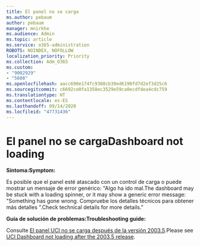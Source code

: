 ```yaml
---
title: El panel no se carga
ms.author: pebaum
author: pebaum
manager: mnirkhe
ms.audience: Admin
ms.topic: article
ms.service: o365-administration
ROBOTS: NOINDEX, NOFOLLOW
localization_priority: Priority
ms.collection: Adm_O365
ms.custom:
- "9002929"
- "5608"
ms.openlocfilehash: aacc690e174fc9308cb39ed6190fd7d2ef3d25c6
ms.sourcegitcommit: c6692ce0fa1358ec3529e59ca0ecdfdea4cdc759
ms.translationtype: HT
ms.contentlocale: es-ES
ms.lasthandoff: 09/14/2020
ms.locfileid: "47731436"
---
```

# <a name="dashboard-not-loading"></a><span data-ttu-id="a67ee-102">El panel no se carga</span><span class="sxs-lookup"><span data-stu-id="a67ee-102">Dashboard not loading</span></span>

<span data-ttu-id="a67ee-103">**Síntoma:**</span><span class="sxs-lookup"><span data-stu-id="a67ee-103">**Symptom:**</span></span>

<span data-ttu-id="a67ee-104">Es posible que el panel esté atascado con un control de carga o puede mostrar un mensaje de error genérico: "Algo ha ido mal.</span><span class="sxs-lookup"><span data-stu-id="a67ee-104">The dashboard may be stuck with a loading spinner, or it may show a generic error message: "Something has gone wrong.</span></span> <span data-ttu-id="a67ee-105">Compruebe los detalles técnicos para obtener más detalles ".</span><span class="sxs-lookup"><span data-stu-id="a67ee-105">Check technical details for more details."</span></span>

<span data-ttu-id="a67ee-106">**Guía de solución de problemas:**</span><span class="sxs-lookup"><span data-stu-id="a67ee-106">**Troubleshooting guide:**</span></span>

<span data-ttu-id="a67ee-107">Consulte [El panel UCI no se carga después de la versión 2003.5](https://support.microsoft.com/help/4558635/uci-dashboard-not-loading-after-the-2003-5-release).</span><span class="sxs-lookup"><span data-stu-id="a67ee-107">Please see [UCI Dashboard not loading after the 2003.5 release](https://support.microsoft.com/help/4558635/uci-dashboard-not-loading-after-the-2003-5-release).</span></span>
